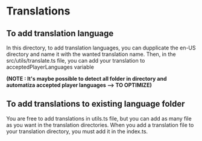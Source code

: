 # Translations

## To add translation language
In this directory, to add translation languages, you can dupplicate the en-US directory and name it with the wanted translation name.
Then, in the src/utils/translate.ts file, you can add your translation to acceptedPlayerLanguages variable

**(NOTE : It's maybe possible to detect all folder in directory and automatiza accepted player languages --> TO OPTIMIZE)**

## To add translations to existing language folder

You are free to add translations in utils.ts file, but you can add as many file as you want in the translation directories.
When you add a translation file to your translation directory, you must add it in the index.ts.
